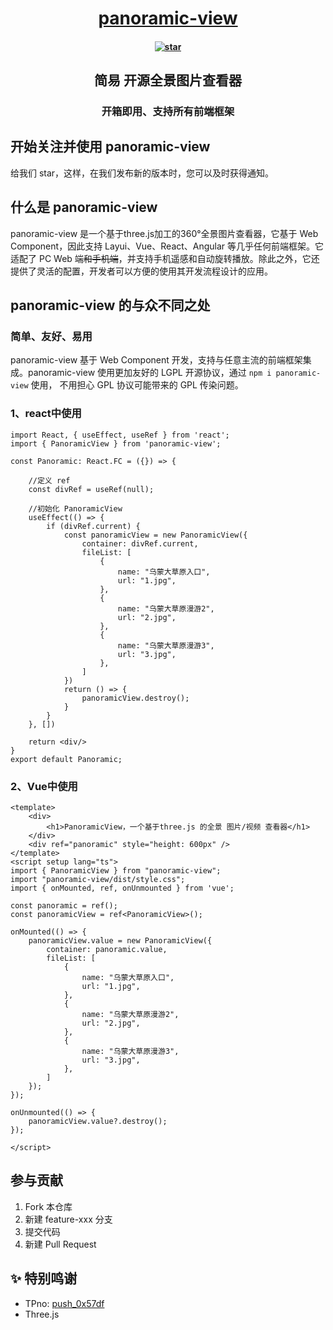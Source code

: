 
<h1 align="center"><a href="https://www.easy-flowable.online/component" target="_blank">panoramic-view</a></h1>
<h4 align="center"><a href='https://gitee.com/iajie/panoramic-view/stargazers'><img src='https://gitee.com/iajie/panoramic-view/badge/star.svg?theme=gvp' alt='star' /></a></h4>

<h2 align="center">简易 开源全景图片查看器</h2>
<h3 align="center">开箱即用、支持所有前端框架</h4>

## 开始关注并使用 panoramic-view

给我们 star，这样，在我们发布新的版本时，您可以及时获得通知。


## 什么是 panoramic-view

panoramic-view 是一个基于three.js加工的360°全景图片查看器，它基于 Web Component，因此支持 Layui、Vue、React、Angular 等几乎任何前端框架。它适配了 PC Web
端~~和手机端~~，并支持手机遥感和自动旋转播放。除此之外，它还提供了灵活的配置，开发者可以方便的使用其开发流程设计的应用。


## panoramic-view 的与众不同之处

### 简单、友好、易用

panoramic-view 基于 Web Component 开发，支持与任意主流的前端框架集成。panoramic-view 使用更加友好的 LGPL 开源协议，通过 `npm i panoramic-view` 使用，
不用担心 GPL 协议可能带来的 GPL 传染问题。

### 1、react中使用
```tsx
import React, { useEffect, useRef } from 'react';
import { PanoramicView } from 'panoramic-view';

const Panoramic: React.FC = ({}) => {

    //定义 ref
    const divRef = useRef(null);

    //初始化 PanoramicView
    useEffect(() => {
        if (divRef.current) {
            const panoramicView = new PanoramicView({
                container: divRef.current,
                fileList: [
                    {
                        name: "乌蒙大草原入口",
                        url: "1.jpg",
                    },
                    {
                        name: "乌蒙大草原漫游2",
                        url: "2.jpg",
                    },
                    {
                        name: "乌蒙大草原漫游3",
                        url: "3.jpg",
                    },
                ]
            })
            return () => {
                panoramicView.destroy();
            }
        }
    }, [])
    
    return <div/>
}
export default Panoramic;
```

### 2、Vue中使用
```vue
<template>
    <div>
        <h1>PanoramicView，一个基于three.js 的全景 图片/视频 查看器</h1>
    </div>
    <div ref="panoramic" style="height: 600px" />
</template>
<script setup lang="ts">
import { PanoramicView } from "panoramic-view";
import "panoramic-view/dist/style.css";
import { onMounted, ref, onUnmounted } from 'vue';

const panoramic = ref();
const panoramicView = ref<PanoramicView>();

onMounted(() => {
    panoramicView.value = new PanoramicView({
        container: panoramic.value,
        fileList: [
            {
                name: "乌蒙大草原入口",
                url: "1.jpg",
            },
            {
                name: "乌蒙大草原漫游2",
                url: "2.jpg",
            },
            {
                name: "乌蒙大草原漫游3",
                url: "3.jpg",
            },
        ]
    });
});

onUnmounted(() => {
    panoramicView.value?.destroy();
});

</script>
```

## 参与贡献

1.  Fork 本仓库
2.  新建 feature-xxx 分支
3.  提交代码
4.  新建 Pull Request


## ✨ 特别鸣谢

- TPno: [push_0x57df](https://gitee.com/push_0x57df/TPano.git)
- Three.js
